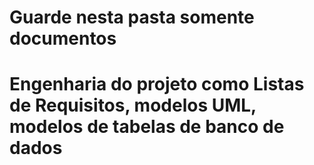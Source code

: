 # Guarde nesta pasta somente documentos
# Engenharia do projeto como Listas de Requisitos, modelos UML, modelos de tabelas de banco de dados
